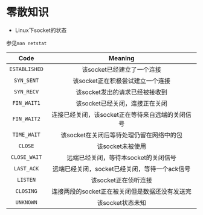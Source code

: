 # 零散知识

* Linux下socket的状态

参见`man netstat`

|Code|Meaning|
|:-: |:-:|
|`ESTABLISHED`|该socket已经建立了一个连接|
|`SYN_SENT`|该socket正在积极尝试建立一个连接|
|`SYN_RECV`|该socket发出的请求已经被接收到|
|`FIN_WAIT1`|该socket已经关闭，连接正在关闭|
|`FIN_WAIT2`|连接已经关闭，该socket正在等待来自远端的关闭信号|
|`TIME_WAIT`|该socket在关闭后等待处理仍留在网络中的包|
|`CLOSE`|该socket未被使用|
|`CLOSE_WAIT`|远端已经关闭，等待本socket的关闭信号|
|`LAST_ACK`|远端已经关闭，socket已经关闭，等待一个ack信号|
|`LISTEN`|该socket正在侦听连接|
|`CLOSING`|连接两段的socket正在被关闭但是数据还没有发送完|
|`UNKNOWN`|该socket状态未知|
